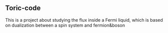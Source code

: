 ## Toric-code
This is a project about studying the flux inside a Fermi liquid, which is based on dualization between a spin system and fermion&amp;boson
